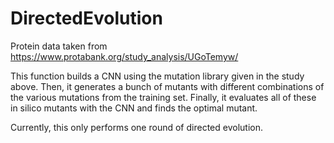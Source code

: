 # DirectedEvolution

Protein data taken from https://www.protabank.org/study_analysis/UGoTemyw/

This function builds a CNN using the mutation library given in the study above.
Then, it generates a bunch of mutants with different combinations of the various mutations from the training set.
Finally, it evaluates all of these in silico mutants with the CNN and finds the optimal mutant.

Currently, this only performs one round of directed evolution. 
